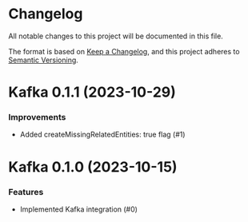 # Changelog

All notable changes to this project will be documented in this file.

The format is based on [Keep a Changelog](https://keepachangelog.com/en/1.0.0/),
and this project adheres to [Semantic Versioning](https://semver.org/spec/v2.0.0.html).

<!-- towncrier release notes start -->

# Kafka 0.1.1 (2023-10-29)

### Improvements

- Added createMissingRelatedEntities: true flag (#1)


# Kafka 0.1.0 (2023-10-15)

### Features

- Implemented Kafka integration (#0)
